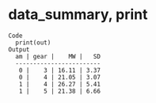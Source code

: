 # data_summary, print

    Code
      print(out)
    Output
      am | gear |    MW |   SD
      ------------------------
       0 |    3 | 16.11 | 3.37
       0 |    4 | 21.05 | 3.07
       1 |    4 | 26.27 | 5.41
       1 |    5 | 21.38 | 6.66

